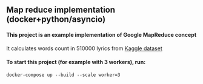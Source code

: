 ## Map reduce implementation (docker+python/asyncio)

#### This project is an example implementation of Google MapReduce concept
It calculates words count in 510000 lyrics from 
[Kaggle dataset](https://www.kaggle.com/artimous/every-song-you-have-heard-almost)

#### To start this project (for example with 3 workers), run:
<code>docker-compose up --build --scale worker=3</code>
